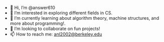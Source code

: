 - 👋 Hi, I’m @answer610
- 👀 I’m interested in exploring different fields in CS. 
- 🌱 I’m currently learning about algorithm theory, machine structures, and more about programming!. 
- 💞️ I’m looking to collaborate on fun projects!
- 📫 How to reach me: anl2002@berkeley.edu

<!---
answer610/answer610 is a ✨ special ✨ repository because its `README.md` (this file) appears on your GitHub profile.
You can click the Preview link to take a look at your changes.
--->
